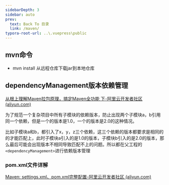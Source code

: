 ```yaml
---
sidebarDepth: 3
sidebar: auto
prev:
  text: Back To 目录
  link: /maven/
typora-root-url: ..\.vuepress\public
---
```




## mvn命令

- mvn install 从远程仓库下载jar到本地仓库





## dependencyManagement版本依赖管理

[从根上理解Maven拉包原理，搞定Maven全功能 下-阿里云开发者社区 (aliyun.com)](https://developer.aliyun.com/article/1204369)

为了规范一个复杂项目中所有子模块的依赖版本，防止出现两个子模块a，b引用同一个依赖，但是一个的版本是1.0，一个的版本是2.0的这种情况。

比如子模块a和b，都引入了x，y，z三个依赖，这三个依赖的版本都要求是相同的的才能匹配上，此时子模块a引入的是1.0的版本，子模块b引入的是2.0的版本，那么最后可能会出现版本不相同导致匹配不上的问题。所以都在父工程的`<dependencyManagement>`进行依赖版本管理



### pom.xml文件详解

[Maven: settings.xml、pom.xml完整配置-阿里云开发者社区 (aliyun.com)](https://developer.aliyun.com/article/813478)
